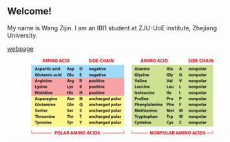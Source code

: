## Welcome!

My name is Wang Zijin. 
I am an IBI1 student at ZJU-UoE institute, Zhejiang University.

[webpage](https://c.zju.edu.cn/) 

![Image text](https://github.com/wzj9050/wzj9050.github.io/blob/master/capture_20200222114046351.bmp
)